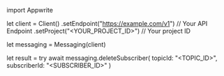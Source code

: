 import Appwrite

let client = Client()
    .setEndpoint("https://example.com/v1") // Your API Endpoint
    .setProject("<YOUR_PROJECT_ID>") // Your project ID

let messaging = Messaging(client)

let result = try await messaging.deleteSubscriber(
    topicId: "<TOPIC_ID>",
    subscriberId: "<SUBSCRIBER_ID>"
)

